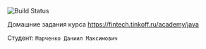 ![Build Status](https://github.com/Daniil4639/Tinkoff_Repository)

Домашние задания курса https://fintech.tinkoff.ru/academy/java

Студент: `Марченко Даниил Максимович`
